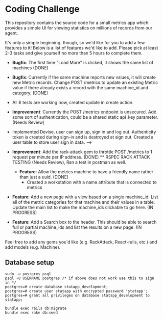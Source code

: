 Coding Challenge
====

This repository contains the source code for a small metrics app which provides a simple UI for viewing statistics on millions of records from our agent.

It's only a simple beginning, though, so we'd like for you to add a few features to it! Below is a list of features we'd like to add. Please pick at least 2-3 tasks and give yourself no more than 5 hours to complete them.

- **Bugfix**: The first time "Load More" is clicked, it shows the same list of machines (DONE)

<!-- Added a set before action in metrics controller to set the page info, the method checks to see if the page is nil it sets the page to 2 or if not empty it sets the next page based on the page its on. The metrics controller already starts the page at 1 if it equals 0 --> 

- **Bugfix**: Currently if the same machine reports new values, it will create new Metric records. Change POST /metrics to update an existing Metric value if there already exists a record with the same machine_id and category. (DONE)
* All 6 tests are working now, created update in create action.


- **Improvement**: Currently the POST /metrics endpoint is unsecured. Add some sort of authentication, could be a shared static api_key parameter. (Needs Review)
 - Implemented Devise, user can sign up, sign in and log out. Authenticity token is created during sign-in and is destroyed at sign out. Created a user table to store user sign in data.  -->


- **Improvement**: Add the rack-attack gem to throttle POST /metrics to 1 request per minute per IP address. (DONE)
** RSPEC RACK ATTACK TESTING (Needs Review), Ran a test in postman as well.

  - **Feature**: Allow the metrics machine to have a friendly name rather than just a uuid. (DONE)
    - Created a workstation with a name attribute that is connected to metrics 

- **Feature**: Add a new page with a view based on a single machine_id. List all of the metric categories for that machine and their values in a table. Update the main list to make the machine_ids clickable to go here. (IN PROGRESS)

- **Feature**: Add a Search box to the header. This should be able to search full or partial machine_ids and list the results on a new page. (IN PROGRESS)




Feel free to add any gems you'd like (e.g. RackAttack, React-rails, etc.) and add models (e.g. Machine).




Database setup
-----
```
sudo -u postgres psql
psql -U USERNAME postgres /* if above does not work use this to sign in */
postgres=# create database statapp_development;
postgres=# create user statapp with encrypted password 'statapp';
postgres=# grant all privileges on database statapp_development to statapp;
```
```
bundle exec rails db:migrate
bundle exec rake db:seed
```
